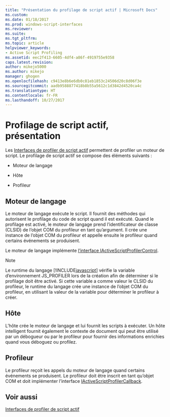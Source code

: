 ```yaml
---
title: "Présentation du profilage de script actif | Microsoft Docs"
ms.custom: 
ms.date: 01/18/2017
ms.prod: windows-script-interfaces
ms.reviewer: 
ms.suite: 
ms.tgt_pltfrm: 
ms.topic: article
helpviewer_keywords:
- Active Script Profiling
ms.assetid: eec2f413-6605-4df4-a86f-4919755e9358
caps.latest.revision: 
author: mikejo5000
ms.author: mikejo
manager: ghogen
ms.openlocfilehash: c9413e8b6e6db0c81eb1853c24506d20c8d06f3e
ms.sourcegitcommit: aadb9588877418b8b55a5612c1d3842d4520ca4c
ms.translationtype: HT
ms.contentlocale: fr-FR
ms.lasthandoff: 10/27/2017
---
```

# <a name="active-script-profiling-overview"></a>Profilage de script actif, présentation
Les [Interfaces de profiler de script actif](../winscript/reference/active-script-profiler-interfaces.md) permettent de profiler un moteur de script. Le profilage de script actif se compose des éléments suivants :  
  
-   Moteur de langage  
  
-   Hôte  
  
-   Profileur  
  
## <a name="language-engine"></a>Moteur de langage  
 Le moteur de langage exécute le script. Il fournit des méthodes qui autorisent le profilage du code de script quand il est exécuté. Quand le profilage est activé, le moteur de langage prend l’identificateur de classe (CLSID) de l’objet COM du profileur en tant qu’argument. Il crée une instance de l’objet COM du profileur et appelle ensuite le profileur quand certains événements se produisent.  
  
 Le moteur de langage implémente [l’interface IActiveScriptProfilerControl](../winscript/reference/iactivescriptprofilercontrol-interface.md).  
  
> [!NOTE]
>  Le runtime du langage [!INCLUDE[javascript](../javascript/includes/javascript-md.md)] vérifie la variable d’environnement JS_PROFILER lors de la création afin de déterminer si le profilage doit être activé. Si cette variable a comme valeur le CLSID du profileur, le runtime du langage crée une instance de l’objet COM du profileur, en utilisant la valeur de la variable pour déterminer le profileur à créer.  
  
## <a name="host"></a>Hôte  
 L’hôte crée le moteur de langage et lui fournit les scripts à exécuter. Un hôte intelligent fournit également le contexte de document qui peut être utilisé par un débogueur ou par le profileur pour fournir des informations enrichies quand vous déboguez ou profilez.  
  
## <a name="profiler"></a>Profileur  
 Le profileur reçoit les appels du moteur de langage quand certains événements se produisent. Le profileur doit être inscrit en tant qu’objet COM et doit implémenter l’interface [IActiveScriptProfilerCallback](../winscript/reference/iactivescriptprofilercallback-interface.md).  
  
## <a name="see-also"></a>Voir aussi  
 [Interfaces de profiler de script actif](../winscript/reference/active-script-profiler-interfaces.md)
